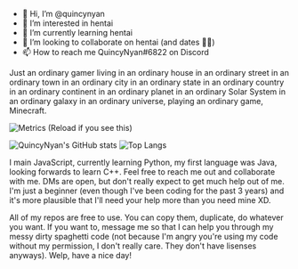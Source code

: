 - 👋 Hi, I’m @quincynyan
- 👀 I’m interested in hentai
- 🌱 I’m currently learning hentai
- 💞️ I’m looking to collaborate on hentai (and dates 🥺💜)
- 📫 How to reach me QuincyNyan#6822 on Discord

<!---
quincynyan/quincynyan is a ✨ special ✨ repository because its `README.md` (this file) appears on your GitHub profile.
You can click the Preview link to take a look at your changes.
--->


Just an ordinary gamer living in an ordinary house in an ordinary street in an ordinary town in an ordinary city in an ordinary state in an ordinary country in an ordinary continent in an ordinary planet in an ordinary Solar System in an ordinary galaxy in an ordinary universe, playing an ordinary game, Minecraft.


![Metrics (Reload if you see this)](https://metrics.lecoq.io/quincynyan?template=classic&repositories.forks=true&isocalendar=1&activity=1&isocalendar.duration=half-year&activity.limit=5&activity.load=300&activity.days=14&activity.filter=all&activity.visibility=all&activity.timestamps=false&config.timezone=Asia%2FRangoon)

![QuincyNyan's GitHub stats](https://github-readme-stats.vercel.app/api?username=quincynyan&show_icons=true&theme=dracula)
![Top Langs](https://github-readme-stats.vercel.app/api/top-langs/?username=quincynyan&layout=compact&langs_count=8)



I main JavaScript, currently learning Python, my first language was Java, looking forwards to learn C++. Feel free to reach me out and collaborate with me. DMs are open, but don't really expect to get much help out of me. I'm just a beginner (even though I've been coding for the past 3 years) and it's more plausible that I'll need your help more than you need mine XD. 

All of my repos are free to use. You can copy them, duplicate, do whatever you want. If you want to, message me so that I can help you through my messy dirty spaghetti code (not because I'm angry you're using my code without my permission, I don't really care. They don't have lisenses anyways). Welp, have a nice day!
